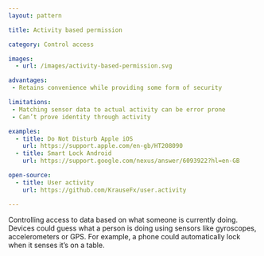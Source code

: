 ```yaml
---
layout: pattern

title: Activity based permission

category: Control access

images:
  - url: /images/activity-based-permission.svg

advantages: 
 - Retains convenience while providing some form of security

limitations:
 - Matching sensor data to actual activity can be error prone
 - Can’t prove identity through activity

examples:
  - title: Do Not Disturb Apple iOS
    url: https://support.apple.com/en-gb/HT208090
  - title: Smart Lock Android
    url: https://support.google.com/nexus/answer/6093922?hl=en-GB

open-source:
  - title: User activity
    url: https://github.com/KrauseFx/user.activity

---
```


Controlling access to data based on what someone is currently doing. Devices could guess what a person is doing using sensors like gyroscopes, accelerometers or GPS. For example, a phone could automatically lock when it senses it’s on a table.



